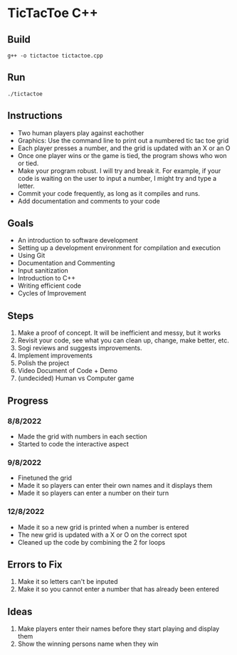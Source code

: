 # TicTacToe C++

## Build
`g++ -o tictactoe tictactoe.cpp`

## Run
`./tictactoe`

## Instructions
* Two human players play against eachother
* Graphics: Use the command line to print out a numbered tic tac toe grid
* Each player presses a number, and the grid is updated with an X or an O
* Once one player wins or the game is tied, the program shows who won or tied.
* Make your program robust. I will try and break it. For example, if your code is waiting on the user to input a number, I might try and type a letter.
* Commit your code frequently, as long as it compiles and runs.
* Add documentation and comments to your code

## Goals
* An introduction to software development
* Setting up a development environment for compilation and execution
* Using Git
* Documentation and Commenting
* Input sanitization
* Introduction to C++
* Writing efficient code
* Cycles of Improvement

## Steps
1. Make a proof of concept. It will be inefficient and messy, but it works
2. Revisit your code, see what you can clean up, change, make better, etc.
3. Sogi reviews and suggests improvements.
4. Implement improvements
5. Polish the project
6. Video Document of Code + Demo
7. (undecided) Human vs Computer game

## Progress
### 8/8/2022
* Made the grid with numbers in each section
* Started to code the interactive aspect

### 9/8/2022
* Finetuned the grid
* Made it so players can enter their own names and it displays them
* Made it so players can enter a number on their turn 

### 12/8/2022
* Made it so a new grid is printed when a number is entered
* The new grid is updated with a X or O on the correct spot
* Cleaned up the code by combining the 2 for loops

## Errors to Fix
1. Make it so letters can't be inputed
2. Make it so you cannot enter a number that has already been entered

## Ideas
1. Make players enter their names before they start playing and display them
2. Show the winning persons name when they win
